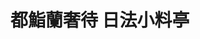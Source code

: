 ---
title: "都鮨蘭奢待 日法小料亭"
description: "都鮨蘭奢待 日法小料亭"
layout: shop
keywords:
  - 美食競賽
  - 台灣美食
  - 美食精選
datePublished: "2025-06-30"
dateModified: "2025-07-07"
city: "台北市"
district: "大安區"
address: "台北市大安區敦化南路一段295巷10號"
phone: "0227000099"
geo: "25.03542050676442, 121.54978014754603"
google_map: "https://maps.app.goo.gl/QNsB2zh5x8WXSgU28"
footinder: "https://footinder.com.tw/%e5%8f%b0%e5%8c%97%e5%b8%82%e5%a4%a7%e5%ae%89%e5%8d%80/32981/"
official: "https://www.facebook.com/SushiRanjatai/"
award:
  - name: "500盤"
    year: "2024"
    entries:
      - dishes:
          - "煙燻漢堡肉佐熟成鵝肝"

---